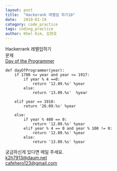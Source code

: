 ```yaml
---
layout: post
title:  "Hackerank 레벨업 하기18"
date:   2019-01-19
category: code_practice
tags: coding_practice
author: Khel Kim, 김현호
---
```


Hackerrank 레벨업하기  
문제  
[Day of the Programmer](https://www.hackerrank.com/challenges/day-of-the-programmer/problem)

~~~
def dayOfProgrammer(year):
    if 1700 <= year and year <= 1917:
        if year % 4 ==0:
            return '12.09.%s' %year
        else:
            return '13.09.%s'  %year

    elif year == 1918:
        return '26.09.%s' %year

    else:
        if year % 400 == 0:
            return '12.09.%s' %year
        elif year % 4 == 0 and year % 100 != 0:
            return '12.09.%s' %year
        else:
            return '13.09.%s' %year
~~~

궁금하신게 있다면 메일 주세요.  
k2h7913@daum.net  
cafehero123@gmail.com
